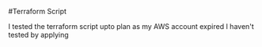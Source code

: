 #Terraform Script

I tested the terraform script upto plan as my AWS account expired I haven't tested by applying

